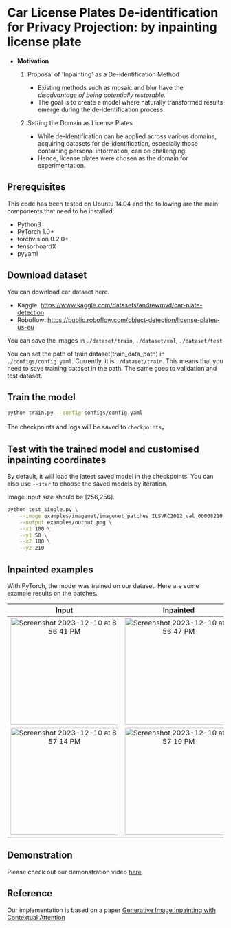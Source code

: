 # Car License Plates De-identification for Privacy Projection: by inpainting license plate
+ **Motivation**

  1.   Proposal of 'Inpainting' as a De-identification Method
	    - Existing methods such as mosaic and blur have the *disadvantage of being potentially restorable.*
	    - The goal is to create a model where naturally transformed results emerge during the de-identification process.

  2.   Setting the Domain as License Plates
	    - While de-identification can be applied across various domains, acquiring datasets for de-identification, especially those containing personal information, can be challenging.
	    - Hence, license plates were chosen as the domain for experimentation.

## Prerequisites
This code has been tested on Ubuntu 14.04 and the following are the main components that need to be installed:
- Python3
- PyTorch 1.0+
- torchvision 0.2.0+
- tensorboardX
- pyyaml

## Download dataset
You can download car dataset here.

- Kaggle: https://www.kaggle.com/datasets/andrewmvd/car-plate-detection
- Roboflow: https://public.roboflow.com/object-detection/license-plates-us-eu

You can save the images in `./dataset/train`, `./dataset/val`, `./dataset/test`

You can set the path of train dataset(train_data_path) in `./configs/config.yaml`.
Currently, it is `./dataset/train`. This means that you need to save training dataset in the path. The same goes to validation and test dataset.


## Train the model
```bash
python train.py --config configs/config.yaml
```

The checkpoints and logs will be saved to `checkpoints`。

## Test with the trained model and customised inpainting coordinates
By default, it will load the latest saved model in the checkpoints. You can also use `--iter` to choose the saved models by iteration.

Image input size should be [256,256].

```bash
python test_single.py \
	--image examples/imagenet/imagenet_patches_ILSVRC2012_val_00008210_input.png \
	--output examples/output.png \
	--x1 100 \
	--y1 50 \
	--x2 180 \
	--y2 210
```



## Inpainted examples

With PyTorch, the model was trained on our dataset. Here are some example results on the patches.


| Input | Inpainted |
|:---:|:---:|
|<img width="250" alt="Screenshot 2023-12-10 at 8 56 41 PM" src="https://github.com/jeewonkimm2/generative-inpainting-pytorch/assets/108987773/a282508c-aa39-4816-b756-dfb60c88987f">  | <img width="250" alt="Screenshot 2023-12-10 at 8 56 47 PM" src="https://github.com/jeewonkimm2/generative-inpainting-pytorch/assets/108987773/55e3d466-5dc0-43a1-801b-ee85d3a6fb1c">|
|<img width="250" alt="Screenshot 2023-12-10 at 8 57 14 PM" src="https://github.com/jeewonkimm2/generative-inpainting-pytorch/assets/108987773/fd666ad4-792b-4de9-b7c9-fad1d3ff0e15">|<img width="250" alt="Screenshot 2023-12-10 at 8 57 19 PM" src="https://github.com/jeewonkimm2/generative-inpainting-pytorch/assets/108987773/2ceccc88-7072-4bdc-a4fb-59ec0eec7fb5">

## Demonstration

Please check out our demonstration video [here](https://www.youtube.com/watch?v=-QsQk19iwlw)

## Reference

Our implementation is based on a paper [Generative Image Inpainting with Contextual Attention](https://arxiv.org/abs/1801.07892)
